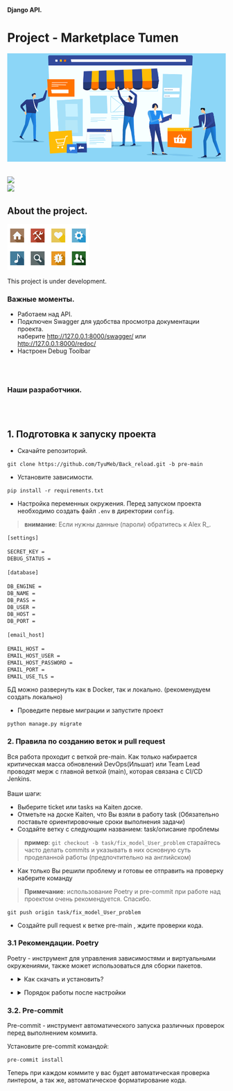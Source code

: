 
#### Django API.
# Project - Marketplace Tumen

<img src="https://github.com/ERAalex/new_test/blob/main/marketplace.png">

<br><a href="mailto:service000market@gmail.com"><img src="https://img.shields.io/badge/-Gmail%20contact%20us-red"></a>
<br><a href="#"><img src="https://img.shields.io/badge/-Telegram-blue"></a>

## About the project.

  <a href="#" target="_blank" rel="noreferrer nofollow">
    <img src="https://github.com/ERAalex/new_test/blob/main/website_icons.jpg" >
  </a>

This project is under development.<br>

### Важные моменты.

- Работаем над API.
- Подключен Swagger для удобства просмотра документации проекта.<br>
наберите http://127.0.0.1:8000/swagger/  или http://127.0.0.1:8000/redoc/ <br>
- Настроен Debug Toolbar

<br>
<br>

### Наши разработчики.


<br><br>



## 1. Подготовка к запуску проекта <a id="preparation"></a>

- Скачайте репозиторий.
```shell
git clone https://github.com/TyuMeb/Back_reload.git -b pre-main
```

- Установите зависимости.
```shell
pip install -r requirements.txt
```


- Настройка переменных окружения. Перед запуском проекта необходимо создать файл
```.env``` в директории `config`.
> **внимание**: Если нужны данные (пароли) обратитесь к Alex R_.

```shell
[settings]

SECRET_KEY = 
DEBUG_STATUS = 

[database]

DB_ENGINE = 
DB_NAME = 
DB_PASS = 
DB_USER = 
DB_HOST = 
DB_PORT = 

[email_host]

EMAIL_HOST = 
EMAIL_HOST_USER = 
EMAIL_HOST_PASSWORD = 
EMAIL_PORT = 
EMAIL_USE_TLS =  
```
БД можно развернуть как в Docker, так и локально. (рекоменудуем создать локально)

- Проведите первые миграции и запустите проект

```shell
python manage.py migrate
```


### 2. Правила по созданию веток и pull request
Вся работа проходит с веткой pre-main. Как только набирается критическая масса обновлений DevOps(Ильшат) или Team Lead
проводят мерж с главной веткой (main), которая связана с CI/CD Jenkins. <br> <br>
Ваши шаги:
- Выберите ticket или tasks на Kaiten доске. 
- Отметьте на доске Kaiten, что Вы взяли в работу task (Обязательно поставьте
ориентировочные сроки выполнения задачи)
- Создайте ветку с следующим названием: task/описание проблемы
> **пример**: ```git checkout -b task/fix_model_User_problem```
старайтесь часто делать commits и указывать в них основную суть проделанной работы (предпочтительно на 
> английском)
- Как только Вы решили проблему и готовы ее отправить на проверку наберите команду
> **Примечание**: использование Poetry и pre-commit при работе над проектом очень рекомендуется. Спасибо.

```shell
git push origin task/fix_model_User_problem
```
- Создайте pull request к ветке pre-main , ждите проверки кода.

### 3.1 Рекомендации. Poetry<a id="poetry"></a>
Poetry - инструмент для управления зависимостями и виртуальными окружениями, также может использоваться для сборки
пакетов.

- <details>
    <summary>
      Как скачать и установить?
    </summary>

  - Установите poetry следуя [инструкции с официального сайта](https://python-poetry.org/docs/#installation).
  - <details>
      <summary>
      Команды для установки
      </summary>

      > Для UNIX-систем и Bash on Windows вводим в консоль следующую команду:
      > ```shell
      > curl -sSL https://install.python-poetry.org | python -
      > ```
      >
      > Для WINDOWS PowerShell:
      > ```shell
      > (Invoke-WebRequest -Uri https://install.python-poetry.org -UseBasicParsing).Content | python -
      > ```
    </details>
    <br>

  - После установки - перезапустите оболочку и введите команду:
    ```shell
    poetry --version
    ```

    Если установка прошла успешно, вы получите ответ в формате `Poetry (version 1.3.2)`

  - Для дальнейшей работы создайте виртуальное окружение:
    ```shell
    poetry config virtualenvs.in-project true
    poetry install
    ```
    Результатом выполнения команды станет создание в корне проекта папки .venv.
    Зависимости для создания окружения берутся из файлов poetry.lock (приоритетнее) и pyproject.toml

  - Для добавления новой зависимости в окружение необходимо выполнить команду
    ```shell
    poetry add <package_name>
    ```

  - Также poetry позволяет разделять зависимости необходимые для разработки, от основных.
    Для добавления зависимости необходимой для разработки и тестирования необходимо добавить флаг `--group dev`
    ```shell
    poetry add <package_name> --group dev
    ```
</details>

- <details>
    <summary>
      Порядок работы после настройки
    </summary>

    <br>

  - Чтобы активировать виртуальное окружение, введите команду:
    ```shell
    poetry shell
    ```

  - Доступен стандартный метод работы с активацией окружения в терминале.

</details>

### 3.2. Pre-commit <a id="pre-commit"></a>
Pre-commit - инструмент автоматического запуска различных проверок перед выполнением коммита.

Установите pre-commit командой:
```shell
pre-commit install
```
Теперь при каждом коммите у вас будет автоматическая проверка линтером,
а так же, автоматическое форматирование кода.

